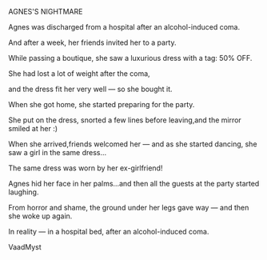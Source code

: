 AGNES'S NIGHTMARE
 



Agnes was discharged from a hospital after an alcohol-induced coma.

And after a week, her friends invited her to a party.

While passing a boutique, she saw a luxurious dress with a tag: 50% OFF.

She had lost a lot of weight after the coma,

and the dress fit her very well — so she bought it.

When she got home, she started preparing for the party.

She put on the dress, snorted a few lines before leaving,and the mirror smiled at her :)

When she arrived,friends welcomed her — and as she started dancing, she saw a girl in the same dress…

The same dress was worn by her ex-girlfriend!

Agnes hid her face in her palms…and then all the guests at the party started laughing.

From horror and shame, the ground under her legs gave way — and then she woke up again.

In reality — in a hospital bed, after an alcohol-induced coma.




VaadMyst
